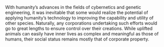 With humanity’s advances in the fields of cybernetics and genetic engineering, it was inevitable that some would realize the potential of applying humanity’s technology to improving the capability and utility of other species. Naturally, any corporations undertaking such efforts would go to great lengths to ensure control over their creations. While uplifted animals can easily have inner lives as complex and meaningful as those of humans, their social status remains mostly that of corporate property.